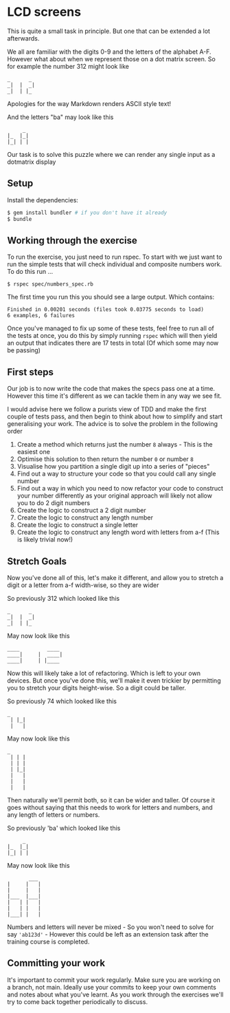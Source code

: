# LCD screens

This is quite a small task in principle. But one that can be extended a lot afterwards.

We all are familiar with the digits 0-9 and the letters of the alphabet A-F. However what about
when we represent those on a dot matrix screen. So for example the number 312 might look like

```
_      _
_|  |  _|
_|  | |_
```

Apologies for the way Markdown renders ASCII style text!

And the letters "ba" may look like this

```
     _
|_  |_|
|_| | |
```

Our task is to solve this puzzle where we can render any single input as a dotmatrix display

## Setup

Install the dependencies:

```bash
$ gem install bundler # if you don't have it already
$ bundle
```

## Working through the exercise

To run the exercise, you just need to run rspec. To start with we just want to run the simple tests
that will check individual and composite numbers work. To do this run ...

```
$ rspec spec/numbers_spec.rb
```

The first time you run this you should see a large output. Which contains:

```
Finished in 0.00201 seconds (files took 0.03775 seconds to load)
6 examples, 6 failures
```

Once you've managed to fix up some of these tests, feel free to run all of the tests at once,
you do this by simply running `rspec` which will then yield an output that indicates there are
17 tests in total (Of which some may now be passing)

## First steps

Our job is to now write the code that makes the specs pass one at a time. However
this time it's different as we can tackle them in any way we see fit.

I would advise here we follow a purists view of TDD and make the first couple of tests pass,
and then begin to think about how to simplify and start generalising your work.
The advice is to solve the problem in the following order

1. Create a method which returns just the number `8` always - This is the easiest one
2. Optimise this solution to then return the number `0` or number `8`
3. Visualise how you partition a single digit up into a series of "pieces"
4. Find out a way to structure your code so that you could call any single number
5. Find out a way in which you need to now refactor your code to construct your number differently
as your original approach will likely not allow you to do 2 digit numbers
6. Create the logic to construct a 2 digit number
7. Create the logic to construct any length number
8. Create the logic to construct a single letter
9. Create the logic to construct any length word with letters from a-f (This is likely trivial now!)

## Stretch Goals

Now you've done all of this, let's make it different, and allow you to stretch a digit
or a letter from a-f width-wise, so they are wider

So previously 312 which looked like this

```
_      _
_|  |  _|
_|  | |_
```

May now look like this

```
____         ____ 
____|     |  ____|
____|     | |____
```

Now this will likely take a lot of refactoring. Which is left to your own devices. But once you've
done this, we'll make it even trickier by permitting you to stretch your digits height-wise. So
a digit could be taller.

So previously 74 which looked like this

```
_     
 | |_|
 |   |
```

May now look like this

```
_     
 | | |
 | | |
 | |_|
 |   |
 |   |
 |   |
```

Then naturally we'll permit both, so it can be wider and taller. Of course it goes without saying
that this needs to work for letters and numbers, and any length of letters or numbers.

So previously 'ba' which looked like this

```
     _
|_  |_|
|_| | |
```

May now look like this

```
       ___
|     |   |
|     |   |
|___  |___|
|   | |   |
|   | |   |
|___| |   |
```

Numbers and letters will never be mixed - So you won't need to solve for say
`'ab123d'` - However this could be left as an extension task after the training course is completed.

## Committing your work

It's important to commit your work regularly. Make sure you are working on a branch, not main.
Ideally use your commits to keep your own comments and notes about what you've learnt.
As you work through the exercises we'll try to come back together periodically to discuss.
